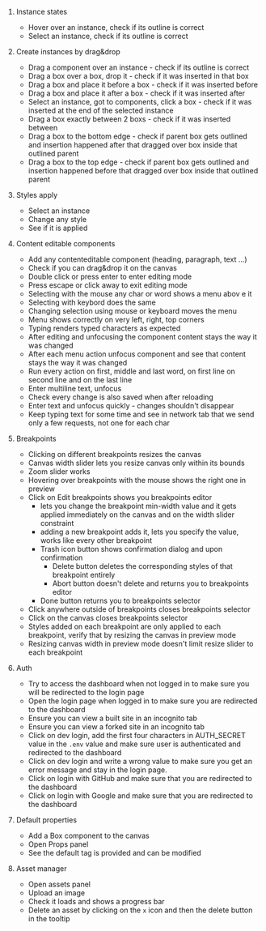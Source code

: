 1. Instance states

   - Hover over an instance, check if its outline is correct
   - Select an instance, check if its outline is correct

1. Create instances by drag&drop

   - Drag a component over an instance - check if its outline is correct
   - Drag a box over a box, drop it - check if it was inserted in that box
   - Drag a box and place it before a box - check if it was inserted before
   - Drag a box and place it after a box - check if it was inserted after
   - Select an instance, got to components, click a box - check if it was inserted at the end of the selected instance
   - Drag a box exactly between 2 boxs - check if it was inserted between
   - Drag a box to the bottom edge - check if parent box gets outlined and insertion happened after that dragged over box inside that outlined parent
   - Drag a box to the top edge - check if parent box gets outlined and insertion happened before that dragged over box inside that outlined parent

1. Styles apply

   - Select an instance
   - Change any style
   - See if it is applied

1. Content editable components

   - Add any contenteditable component (heading, paragraph, text ...)
   - Check if you can drag&drop it on the canvas
   - Double click or press enter to enter editing mode
   - Press escape or click away to exit editing mode
   - Selecting with the mouse any char or word shows a menu abov
     e it
   - Selecting with keybord does the same
   - Changing selection using mouse or keyboard moves the menu
   - Menu shows correctly on very left, right, top corners
   - Typing renders typed characters as expected
   - After editing and unfocusing the component content stays the way it was changed
   - After each menu action unfocus component and see that content stays the way it was changed
   - Run every action on first, middle and last word, on first line on second line and on the last line
   - Enter multiline text, unfocus
   - Check every change is also saved when after reloading
   - Enter text and unfocus quickly - changes shouldn't disappear
   - Keep typing text for some time and see in network tab that we send only a few requests, not one for each char

1. Breakpoints

   - Clicking on different breakpoints resizes the canvas
   - Canvas width slider lets you resize canvas only within its bounds
   - Zoom slider works
   - Hovering over breakpoints with the mouse shows the right one in preview
   - Click on Edit breakpoints shows you breakpoints editor
     - lets you change the breakpoint min-width value and it gets applied immediately on the canvas and on the width slider constraint
     - adding a new breakpoint adds it, lets you specify the value, works like every other breakpoint
     - Trash icon button shows confirmation dialog and upon confirmation
       - Delete button deletes the corresponding styles of that breakpoint entirely
       - Abort button doesn't delete and returns you to breakpoints editor
     - Done button returns you to breakpoints selector
   - Click anywhere outside of breakpoints closes breakpoints selector
   - Click on the canvas closes breakpoints selector
   - Styles added on each breakpoint are only applied to each breakpoint, verify that by resizing the canvas in preview mode
   - Resizing canvas width in preview mode doesn't limit resize slider to each breakpoint

1. Auth

   - Try to access the dashboard when not logged in to make sure you will be redirected to the login page
   - Open the login page when logged in to make sure you are redirected to the dashboard
   - Ensure you can view a built site in an incognito tab
   - Ensure you can view a forked site in an incognito tab
   - Click on dev login, add the first four characters in AUTH_SECRET value in the `.env` value and make sure user is authenticated and redirected to the dashboard
   - Click on dev login and write a wrong value to make sure you get an error message and stay in the login page.
   - Click on login with GitHub and make sure that you are redirected to the dashboard
   - Click on login with Google and make sure that you are redirected to the dashboard

1. Default properties

   - Add a Box component to the canvas
   - Open Props panel
   - See the default tag is provided and can be modified

1. Asset manager

   - Open assets panel
   - Upload an image
   - Check it loads and shows a progress bar
   - Delete an asset by clicking on the `x` icon and then the delete button in the tooltip
